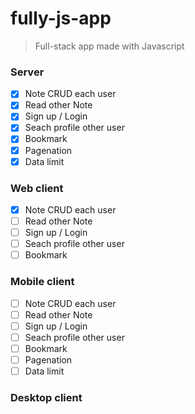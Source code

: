 # fully-js-app

> Full-stack app made with Javascript

### Server
  - [x] Note CRUD each user
  - [x] Read other Note
  - [x] Sign up / Login
  - [x] Seach profile other user
  - [x] Bookmark
  - [x] Pagenation
  - [x] Data limit

### Web client
  - [x] Note CRUD each user
  - [ ] Read other Note
  - [ ] Sign up / Login
  - [ ] Seach profile other user
  - [ ] Bookmark

### Mobile client
  - [ ] Note CRUD each user
  - [ ] Read other Note
  - [ ] Sign up / Login
  - [ ] Seach profile other user
  - [ ] Bookmark
  - [ ] Pagenation
  - [ ] Data limit

### Desktop client